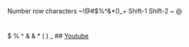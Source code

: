 Number row characters
~!@#$%^&*()_+
Shift-1
Shift-2
~
@
#
$
%
^
&
&
*
(
)
_
\#\#
[Youtube](https://www.youtube.com/)

